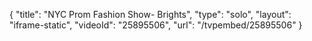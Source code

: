 {
    "title": "NYC Prom Fashion Show- Brights",
    "type": "solo",
    "layout": "iframe-static",
    "videoId": "25895506",
    "url": "\/tvpembed\/25895506"
}